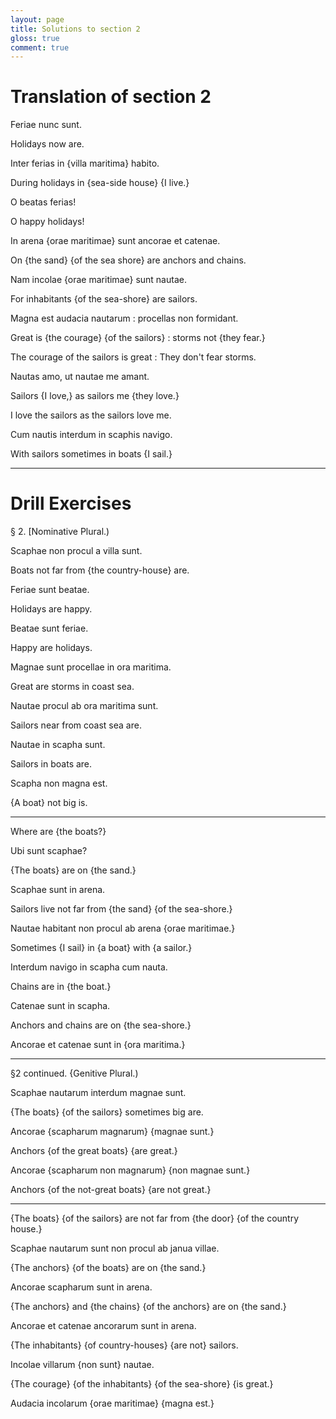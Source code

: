 ```yaml
---
layout: page
title: Solutions to section 2
gloss: true
comment: true
---
```


# Translation of section 2

<div data-gloss>
<p>Feriae nunc sunt.</p>
<p>Holidays now are.</p>
</div>

<div data-gloss>
<p>Inter ferias in {villa maritima} habito.</p>
<p>During holidays in {sea-side house} {I live.}</p>
</div>

<div data-gloss> 
<p>O beatas ferias!</p>
<p>O happy holidays!</p>
</div>

<div data-gloss>
<p>In arena {orae maritimae} sunt ancorae et catenae.</p>
<p>On {the sand} {of the sea shore} are anchors and chains.</p>
</div>

<div data-gloss>
<p>Nam incolae {orae maritimae} sunt nautae.</p>
<p>For inhabitants {of the sea-shore} are sailors.</p>
</div>

<div data-gloss>
<p>Magna est audacia nautarum : procellas non formidant.</p>
<p>Great is {the courage} {of the sailors} : storms not {they fear.}</p>
<p class="gloss__line--free">The courage of the sailors is great : They don't fear storms.</p>
</div>

<div data-gloss>
<p>Nautas amo, ut nautae me amant.</p>
<p>Sailors {I love,} as sailors me {they love.}</p>
<p class="gloss__line--free">I love the sailors as the sailors love me.</p>
</div>

<div data-gloss>
<p>Cum nautis interdum in scaphis navigo.</p>
<p>With sailors sometimes in boats {I sail.}</p>
</div>

---

# Drill Exercises

§ 2. [Nominative Plural.) 

<div data-gloss>
<p>Scaphae non procul a villa sunt.</p>
<p>Boats not far from {the country-house} are.</p>
</div>

<div data-gloss>
<p>Feriae sunt beatae.</p>
<p>Holidays are happy.</p>
</div>

<div data-gloss>
<p>Beatae sunt feriae.</p>
<p>Happy are holidays.</p>
</div>

<div data-gloss>
<p>Magnae sunt procellae in ora maritima.</p>
<p>Great are storms in coast sea.</p>
</div>

<div data-gloss>
<p>Nautae procul ab ora maritima sunt.</p>
<p>Sailors near from coast sea are.</p>
</div> 

<div data-gloss>
<p>Nautae in scapha sunt.</p>
<p>Sailors in boats are.</p>
</div>

<div data-gloss>
<p>Scapha non magna est.</p>
<p>{A boat} not big is.</p>
</div>

---

<div data-gloss>
<p>Where are {the boats?}</p>
<p>Ubi sunt scaphae?</p>
</div>

<div data-gloss>
<p>{The boats} are on {the sand.}</p>
<p>Scaphae sunt in arena.</p>
</div>

<div data-gloss>
<p>Sailors live not far from {the sand} {of the sea-shore.}</p>
<p>Nautae habitant non procul ab arena {orae maritimae.}</p>
</div>

<div data-gloss>
<p>Sometimes {I sail} in {a boat} with {a sailor.}</p>
<p>Interdum navigo in scapha cum nauta.</p>
</div>

<div data-gloss>
<p>Chains are in {the boat.}</p>
<p>Catenae sunt in scapha.</p>
</div>

<div data-gloss>
<p>Anchors and chains are on {the sea-shore.}</p>
<p>Ancorae et catenae sunt in {ora maritima.}</p>
</div>

---

§2 continued. {Genitive Plural.) 

<div data-gloss>
<p>Scaphae nautarum interdum magnae sunt.</p>
<p>{The boats} {of the sailors} sometimes big are.</p>
</div>

<div data-gloss>
<p>Ancorae {scapharum magnarum} {magnae sunt.}</p>
<p>Anchors {of the great boats} {are great.}</p>
</div>

<div data-gloss>
<p>Ancorae {scapharum non magnarum} {non magnae sunt.}</p>
<p>Anchors {of the not-great boats} {are not great.}</p>
</div>

---

<div data-gloss>
<p>{The boats} {of the sailors} are not far from {the door} {of the country house.}</p>
<p>Scaphae nautarum sunt non procul ab janua villae.</p>
</div>

<div data-gloss>
<p>{The anchors} {of the boats} are on {the sand.}</p>
<p>Ancorae scapharum sunt in arena.</p>
</div>

<div data-gloss>
<p>{The anchors} and {the chains} {of the anchors} are on {the sand.}</p>
<p>Ancorae et catenae ancorarum sunt in arena.</p>
</div>

<div data-gloss>
<p>{The inhabitants} {of country-houses} {are not} sailors.</p>
<p>Incolae villarum {non sunt} nautae.</p>
</div>

<div data-gloss>
<p>{The courage} {of the inhabitants} {of the sea-shore} {is great.}</p>
<p>Audacia incolarum {orae maritimae} {magna est.}</p>
</div>


